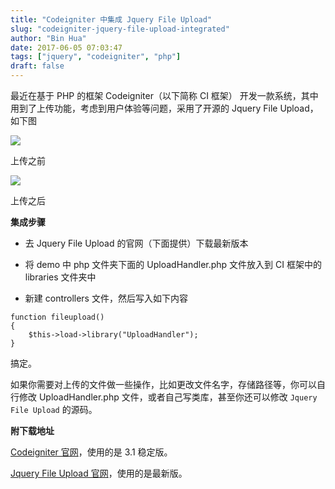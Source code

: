 ```yaml
---
title: "Codeigniter 中集成 Jquery File Upload"
slug: "codeigniter-jquery-file-upload-integrated"
author: "Bin Hua"
date: 2017-06-05 07:03:47
tags: ["jquery", "codeigniter", "php"]
draft: false
---
```


最近在基于 PHP 的框架 Codeigniter（以下简称 CI 框架） 开发一款系统，其中用到了上传功能，考虑到用户体验等问题，采用了开源的 Jquery File Upload，如下图

![](https://storage.tourcoder.com/tcblog/ci_uploader_01.png)

上传之前

![](https://storage.tourcoder.com/tcblog/ci_uploader_02.png)

上传之后

**集成步骤**

- 去 Jquery File Upload 的官网（下面提供）下载最新版本

- 将 demo 中 php 文件夹下面的 UploadHandler.php 文件放入到 CI 框架中的 libraries 文件夹中

- 新建 controllers 文件，然后写入如下内容 

```
function fileupload()
{
    $this->load->library("UploadHandler");
}
```

搞定。

如果你需要对上传的文件做一些操作，比如更改文件名字，存储路径等，你可以自行修改 UploadHandler.php 文件，或者自己写类库，甚至你还可以修改 `Jquery File Upload` 的源码。

**附下载地址**

[Codeigniter 官网](https://github.com/bcit-ci/CodeIgniter)，使用的是 3.1 稳定版。

[Jquery File Upload 官网](https://github.com/blueimp/jQuery-File-Upload)，使用的是最新版。
